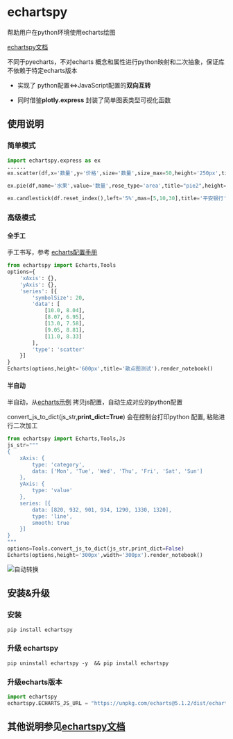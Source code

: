 # echartspy

帮助用户在python环境使用echarts绘图

[echartspy文档](https://echartspy.icopy.site)

不同于pyecharts，不对echarts 概念和属性进行python映射和二次抽象，保证库不依赖于特定echarts版本

* 实现了 python配置<=>JavaScript配置的**双向互转**

* 同时借鉴**plotly.express** 封装了简单图表类型可视化函数


## 使用说明

### 简单模式
```python
import echartspy.express as ex
...... 
ex.scatter(df,x='数量',y='价格',size='数量',size_max=50,height='250px',title='scatter').render_notebook()

ex.pie(df,name='水果',value='数量',rose_type='area',title="pie2",height='350px').render_notebook()

ex.candlestick(df.reset_index(),left='5%',mas=[5,10,30],title='平安银行').render_notebook()
```

### 高级模式

#### 全手工

手工书写，参考 [echarts配置手册](https://echarts.apache.org/zh/option.html#title)

```python
from echartspy import Echarts,Tools
options={
    'xAxis': {},
    'yAxis': {},
    'series': [{
        'symbolSize': 20,
        'data': [
            [10.0, 8.04],
            [8.07, 6.95],
            [13.0, 7.58],
            [9.05, 8.81],
            [11.0, 8.33]
        ],
        'type': 'scatter'
    }]
}
Echarts(options,height='600px',title='散点图测试').render_notebook()

```

#### 半自动

半自动，从[echarts示例](https://echarts.apache.org/examples/zh/index.html) 拷贝js配置，自动生成对应的python配置

convert_js_to_dict(js_str,**print_dict=True**) 会在控制台打印python 配置, 粘贴进行二次加工

```python
from echartspy import Echarts,Tools,Js
js_str="""
{
    xAxis: {
        type: 'category',
        data: ['Mon', 'Tue', 'Wed', 'Thu', 'Fri', 'Sat', 'Sun']
    },
    yAxis: {
        type: 'value'
    },
    series: [{
        data: [820, 932, 901, 934, 1290, 1330, 1320],
        type: 'line',
        smooth: true
    }]
}
"""
options=Tools.convert_js_to_dict(js_str,print_dict=False)
Echarts(options,height='300px',width='300px').render_notebook()
```

![自动转换](https://github.com/yiliuyan161/echartspy/blob/master/docs/images/p0.png?raw=true)


## 安装&升级

### 安装

```shell
pip install echartspy
```

### 升级 echartspy
```shell
pip uninstall echartspy -y  && pip install echartspy
```


### 升级echarts版本
```python
import echartspy
echartspy.ECHARTS_JS_URL = "https://unpkg.com/echarts@5.1.2/dist/echarts.min.js"
```

## 其他说明参见[echartspy文档](https://echartspy.icopy.site)
